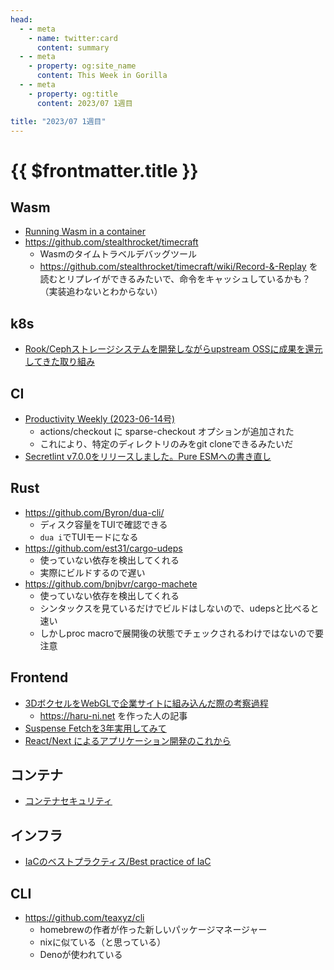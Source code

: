 ```yaml
---
head:
  - - meta
    - name: twitter:card
      content: summary
  - - meta
    - property: og:site_name
      content: This Week in Gorilla
  - - meta
    - property: og:title
      content: 2023/07 1週目

title: "2023/07 1週目"
---
```


# {{ $frontmatter.title }}

## Wasm
- [Running Wasm in a container](https://medium.com/google-cloud/running-wasm-in-a-container-a3c1600743b5)
- https://github.com/stealthrocket/timecraft
	- Wasmのタイムトラベルデバッグツール
	- https://github.com/stealthrocket/timecraft/wiki/Record-&-Replay を読むとリプレイができるみたいで、命令をキャッシュしているかも？（実装追わないとわからない）

## k8s
- [Rook/Cephストレージシステムを開発しながらupstream OSSに成果を還元してきた取り組み](https://cloudnativedays.jp/cndt2022/talks/1525)

## CI
- [Productivity Weekly (2023-06-14号)](https://zenn.dev/cybozu_ept/articles/productivity-weekly-20230614#release-v3.5.3-%C2%B7-actions%2Fcheckout)
	- actions/checkout に sparse-checkout オプションが追加された
	- これにより、特定のディレクトリのみをgit cloneできるみたいだ
- [Secretlint v7.0.0をリリースしました。Pure ESMへの書き直し](https://efcl.info/2023/07/05/secretlint-v7/)

## Rust
- https://github.com/Byron/dua-cli/
	- ディスク容量をTUIで確認できる
	- `dua i`でTUIモードになる
- https://github.com/est31/cargo-udeps
	- 使っていない依存を検出してくれる
	- 実際にビルドするので遅い
- https://github.com/bnjbvr/cargo-machete
	- 使っていない依存を検出してくれる
	- シンタックスを見ているだけでビルドはしないので、udepsと比べると速い
	- しかしproc macroで展開後の状態でチェックされるわけではないので要注意

## Frontend
- [3DボクセルをWebGLで企業サイトに組み込んだ際の考察過程](https://zenn.dev/gonshi_com/articles/01c74e7061f93f)
	- https://haru-ni.net を作った人の記事
- [Suspense Fetchを3年実用してみて](https://docs.google.com/presentation/d/19r7fNb6xTk0NDNcdZaQZy3Ng__8doLAeN3ET6nwsbvk/edit#slide=id.gb1c3d7fc17_0_0)
- [React/Next によるアプリケーション開発のこれから](https://speakerdeck.com/koba04/next-niyoruapurikesiyonkai-fa-nokorekara)

## コンテナ
- [コンテナセキュリティ](https://speakerdeck.com/kyohmizu/kontenasekiyuritei)

## インフラ
- [IaCのベストプラクティス/Best practice of IaC](https://speakerdeck.com/oracle4engineer/best-practice-of-iac)

## CLI
- https://github.com/teaxyz/cli
	- homebrewの作者が作った新しいパッケージマネージャー
	- nixに似ている（と思っている）
	- Denoが使われている

